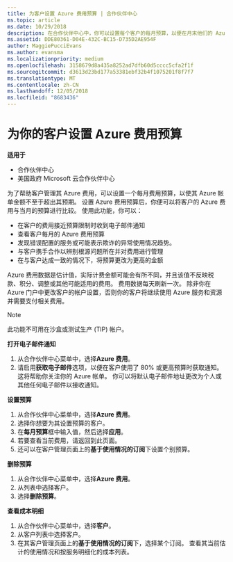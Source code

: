 ```yaml
---
title: 为客户设置 Azure 费用预算 | 合作伙伴中心
ms.topic: article
ms.date: 10/29/2018
description: 在合作伙伴中心中，你可以设置每个客户的每月预算，以便在月末他们的 Azure 帐单不会让他们吃惊不已。
ms.assetid: DDE80361-D04E-432C-BC15-D735D2AE954F
author: MaggiePucciEvans
ms.author: evansma
ms.localizationpriority: medium
ms.openlocfilehash: 3158679d8a435a8252ad7dfb60d5cccc5cfa2f1f
ms.sourcegitcommit: d3613d23bd177a53381ebf32b4f1075201f8f7f7
ms.translationtype: MT
ms.contentlocale: zh-CN
ms.lasthandoff: 12/05/2018
ms.locfileid: "8683436"
---
```

# <a name="set-an-azure-spending-budget-for-your-customers"></a>为你的客户设置 Azure 费用预算

**适用于**

-  合作伙伴中心
-  美国政府 Microsoft 云合作伙伴中心

为了帮助客户管理其 Azure 费用，可以设置一个每月费用预算，以使其 Azure 帐单金额不至于超出其预期。 设置 Azure 费用预算后，你便可以将客户的 Azure 费用与当月的预算进行比较。 使用此功能，你可以： 

-   在客户的费用接近预算限制时收到电子邮件通知
-   查看客户每月的 Azure 费用预算
-   发现错误配置的服务或可能表示欺诈的异常使用情况趋势。
-   与客户携手合作以辨别根源问题所在并对费用进行管理
-   在与客户达成一致的情况下，将预算更改为更高的金额

Azure 费用数据是估计值，实际计费金额可能会有所不同，并且该值不反映税款、积分、调整或其他可能适用的费用。 费用数据每天刷新一次。 除非你在 Azure 门户中更改客户的帐户设置，否则你的客户将继续使用 Azure 服务和资源并需要支付相关费用。 

> [!NOTE]  
> 此功能不可用在沙盒或测试生产 (TIP) 帐户。

**打开电子邮件通知**
1.  从合作伙伴中心菜单中，选择**Azure 费用**。
2.  请启用**获取电子邮件**选项，以便在客户使用了 80% 或更高预算时获取通知。 这将帮助你关注你的 Azure 帐单。 你可以将默认电子邮件地址更改为个人或其他任何电子邮件以接收通知。

**设置预算**
1.  从合作伙伴中心菜单中，选择**Azure 费用**。
2.  选择你想要为其设置预算的客户。 
3. 在**每月预算**框中输入值，然后选择**应用**。
4.  若要查看当前费用，请返回到此页面。
5.  还可以在客户管理页面上的**基于使用情况的订阅**下设置个别预算。

**删除预算**
1.  从合作伙伴中心菜单中，选择**Azure 费用**。
2.  从列表中选择客户。
3.  选择**删除预算**。

**查看成本明细**
1.  从合作伙伴中心菜单中，选择**客户**。
2.  从客户列表中选择客户。
3.  在其客户管理页面上的**基于使用情况的订阅**下，选择某个订阅。 查看其当前估计的使用情况和按服务明细化的成本列表。


 

 



